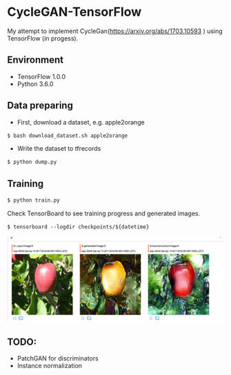 # CycleGAN-TensorFlow
My attempt to implement CycleGan(https://arxiv.org/abs/1703.10593
) using TensorFlow (in progess).

## Environment

* TensorFlow 1.0.0
* Python 3.6.0

## Data preparing

* First, download a dataset, e.g. apple2orange

```bash
$ bash download_dataset.sh apple2orange
```

* Write the dataset to tfrecords

```bash
$ python dump.py
```

## Training

```bash
$ python train.py
```

Check TensorBoard to see training progress and generated images.

```
$ tensorboard --logdir checkpoints/${datetime}
```

![train image](samples/train.png)


## TODO:

* PatchGAN for discriminators
* Instance normalization
